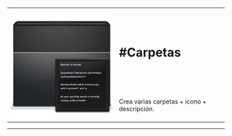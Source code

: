 <table width="100%" border="0" cellpadding="4" cellspacing="4">
  <tr>
    <td width="50%" rowspan="2" align="center" valign="middle"><img src="img/Black Folder Terminal-256.png" width="256" height="256" /></td>
    <td width="50%"><h1>#Carpetas</h1></td>
  </tr>
  <tr>
    <td>Crea varias carpetas + icono + descripción.</td>
  </tr>
</table>
<p><center></center></p>
<hr/><p>&nbsp;</p>